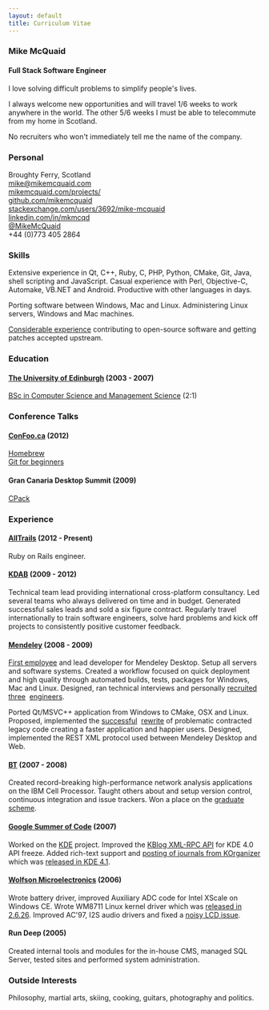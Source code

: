 ```yaml
---
layout: default
title: Curriculum Vitae
---
```

### Mike McQuaid
#### Full Stack Software Engineer
I love solving difficult problems to simplify people's lives.  

I always welcome new opportunities and will travel 1/6 weeks to work anywhere in the world. The other 5/6 weeks I must be able to telecommute from my home in Scotland.  

No recruiters who won't immediately tell me the name of the company.

### Personal
Broughty Ferry, Scotland  
[mike@mikemcquaid.com](mailto:mike@mikemcquaid.com)  
[mikemcquaid.com/projects/](http://mikemcquaid.com/projects/)  
[github.com/mikemcquaid](https://github.com/mikemcquaid)  
[stackexchange.com/users/3692/mike-mcquaid](http://stackexchange.com/users/3692/mike-mcquaid)  
[linkedin.com/in/mkmcqd](http://www.linkedin.com/in/mkmcqd)  
[@MikeMcQuaid](http://twitter.com/MikeMcQuaid)  
+44 (0)773 405 2864

### Skills
Extensive experience in Qt, C++, Ruby, C, PHP, Python, CMake, Git, Java, shell scripting and JavaScript. Casual experience with Perl, Objective-C, Automake, VB.NET and Android. Productive with other languages in days.  

Porting software between Windows, Mac and Linux. Administering Linux servers, Windows and Mac machines.  

[Considerable experience](http://www.ohloh.net/accounts/mikemcquaid) contributing to open-source software and getting patches accepted upstream.

### Education

#### [The University of Edinburgh](http://www.ed.ac.uk/home) (2003 - 2007)
[BSc in Computer Science and Management Science](http://www.inf.ed.ac.uk/undergraduate/csms.html) (2:1)

### Conference Talks
#### [ConFoo.ca](http://confoo.ca) (2012)
[Homebrew](http://speakerdeck.com/u/mikemcquaid/p/homebrew)  
[Git for beginners](http://speakerdeck.com/u/mikemcquaid/p/git-for-beginners)

#### Gran Canaria Desktop Summit (2009)
[CPack](http://speakerdeck.com/u/mikemcquaid/p/cpack)

### Experience
#### [AllTrails](http://alltrails.com/) (2012 - Present)
Ruby on Rails engineer.

#### [KDAB](http://kdab.com/) (2009 - 2012)
Technical team lead providing international cross-platform consultancy. Led several teams who always delivered on time and in budget. Generated successful sales leads and sold a six figure contract. Regularly travel internationally to train software engineers, solve hard problems and kick off projects to consistently positive customer feedback.

#### [Mendeley](http://www.mendeley.com/) (2008 - 2009)
[First employee](http://blog.mendeley.com/start-up-life/mike-arthur-joins-team-mendeley/) and lead developer for Mendeley Desktop. Setup all servers and software systems. Created a workflow focused on quick deployment and high quality through automated builds, tests, packages for Windows, Mac and Linux. Designed, ran technical interviews and personally [recruited](http://blog.mendeley.com/start-up-life/introducing-fred-amir-and-a-bond-villain/)&nbsp; [three](http://blog.mendeley.com/academic-life/an-excellent-euroscience-adventure-part-ii/)&nbsp; [engineers](http://blog.mendeley.com/research-miscellanea/a-new-knight-joins-mendeleys-round-table/).  

Ported Qt/MSVC++ application from Windows to CMake, OSX and Linux. Proposed, implemented the [successful](http://blog.mendeley.com/academic-features/mendeley-desktop-the-mvc-strikes-back/)&nbsp; [rewrite](http://blog.mendeley.com/academic-features/mendeley-desktop-the-about-dialogue-and-the-refactor/) of problematic contracted legacy code creating a faster application and happier users. Designed, implemented the REST XML protocol used between Mendeley Desktop and Web.

#### [BT](http://www.bt.com/) (2007 - 2008)
Created record-breaking high-performance network analysis applications on the IBM Cell Processor. Taught others about and setup version control, continuous integration and issue trackers. Won a place on the [graduate scheme](http://www.btplc.com/careercentre/graduates/index.cfm).

#### [Google Summer of Code](http://code.google.com/soc/) (2007)
Worked on the [KDE](http://www.kde.org/) project. Improved the [KBlog XML-RPC API](http://api.kde.org/4.0-api/kdepimlibs-apidocs/kblog/html/index.html) for KDE 4.0 API freeze. Added rich-text support and [posting of journals from KOrganizer](http://mikemcquaid.com/2008/09/27/kde-blog-from-korganizer-howto/) which was [released in KDE 4.1](http://www.kde.org/announcements/4.1/).

#### [Wolfson Microelectronics](http://www.wolfsonmicro.com/) (2006)
Wrote battery driver, improved Auxiliary ADC code for Intel XScale on Windows CE. Wrote WM8711 Linux kernel driver which was [released in 2.6.26](https://github.com/mirrors/linux-2.6/commit/bd6d417743d941c3e5eabb21abbcac9737f11061). Improved AC'97, I2S audio drivers and fixed a [noisy LCD issue](http://bugs.openembedded.org/show_bug.cgi?id=1316).

#### Run Deep (2005)
Created internal tools and modules for the in-house CMS, managed SQL Server, tested sites and performed system administration.

### Outside Interests
Philosophy, martial arts, skiing, cooking, guitars, photography and politics.
